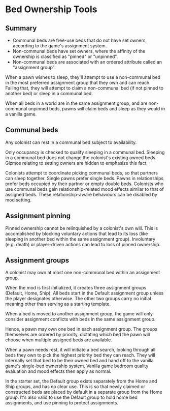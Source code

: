 # Bed Ownership Tools

## Summary
- Communal beds are free-use beds that do not have set owners, according to the game's assignment system.
- Non-communal beds have set owners, where the affinity of the ownership is classified as "pinned" or "unpinned".
- Non-communal beds are associated with an ordered attribute called an "assignment group".

When a pawn wishes to sleep, they'll attempt to use a non-communal bed in the most preferred assignment group that they own and can reach. Failing that, they will attempt to claim a non-communal bed (if not pinned to another bed) or sleep in a communal bed.

When all beds in a world are in the same assignment group, and are non-communal unpinned beds, pawns will claim beds and sleep as they would in a vanilla game.

## Communal beds
Any colonist can rest in a communal bed subject to availability.

Only occupancy is checked to qualify sleeping in a communal bed. Sleeping in a communal bed does not change the colonist's existing owned beds. Gizmos relating to setting owners are hidden to emphasize this fact.

Colonists attempt to coordinate picking communal beds, so that partners can sleep together. Single pawns prefer single beds. Pawns in relationships prefer beds occupied by their partner or empty double beds. Colonists who use communal beds gain relationship-related mood effects similar to that of assigned beds. These relationship-aware behaviours can be disabled by mod setting.

## Assignment pinning
Pinned ownership cannot be relinquished by a colonist's own will. This is accomplished by blocking voluntary actions that lead to its loss (like sleeping in another bed within the same assignment group). Involuntary (e.g. death) or player-driven actions can lead to loss of pinned ownership.

## Assignment groups
A colonist may own at most one non-communal bed within an assignment group.

When the mod is first initialized, it creates three assignment groups (Default, Home, Ship). All beds start in the Default assignment group unless the player designates otherwise. The other two groups carry no initial meaning other than serving as a starting template.

When a bed is moved to another assignment group, the game will only consider assignment conflicts with beds in the same assignment group.

Hence, a pawn may own one bed in each assignment group. The groups themselves are ordered by priority, dictating which bed the pawn will choose when multiple assigned beds are available.

When a pawn needs rest, it will initiate a bed search, looking through all beds they own to pick the highest priority bed they can reach. They will internally set that bed to be their owned bed and hand off to the vanilla game's single-bed ownership system. Vanilla game bedroom quality evaluation and mood effects then apply as normal.

In the starter set, the Default group exists separately from the Home and Ship groups, and has no clear use. This is so that newly claimed or constructed beds are placed by default in a separate group from the Home group. It's also valid to use the Default group to hold home bed assignments, and use pinning to protect assignments.
